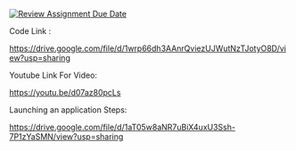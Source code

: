 [![Review Assignment Due Date](https://classroom.github.com/assets/deadline-readme-button-24ddc0f5d75046c5622901739e7c5dd533143b0c8e959d652212380cedb1ea36.svg)](https://classroom.github.com/a/ZMFqDx2I)

Code Link :

https://drive.google.com/file/d/1wrp66dh3AAnrQviezUJWutNzTJotyO8D/view?usp=sharing

Youtube Link For Video:

https://youtu.be/d07az80pcLs

Launching an application Steps:

https://drive.google.com/file/d/1aT05w8aNR7uBiX4uxU3Ssh-7P1zYaSMN/view?usp=sharing

